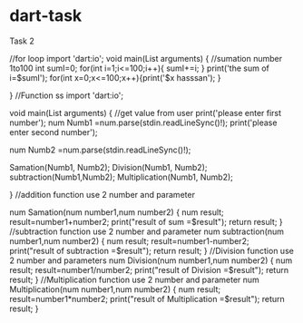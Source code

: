 # dart-task
Task 2

//for loop
import 'dart:io';
void main(List<String> arguments)
{
//sumation number 1to100
  int sumI=0;
  for(int i=1;i<=100;i++){
    sumI+=i;
  }
print('the sum of i=$sumI');
for(int x=0;x<=100;x++){print('$x hasssan');
}

}
//Function
  ss
  import 'dart:io';

void main(List<String> arguments) {
  //get value from user
  print('please enter first number');
  num Numb1 =num.parse(stdin.readLineSync()!);
  print('please enter second number');

  num Numb2 =num.parse(stdin.readLineSync()!);

  Samation(Numb1, Numb2);
  Division(Numb1, Numb2);
  subtraction(Numb1,Numb2);
  Multiplication(Numb1, Numb2);

  }
//addition function use 2 number and parameter

num Samation(num number1,num number2)  {
  num result;
  result=number1+number2;
  print("result of sum =$result");
  return result;
}
//subtraction function use 2 number and parameter
num subtraction(num number1,num number2)  {
  num result;
  result=number1-number2;
  print("result of subtraction =$result");
  return result;
}
//Division function use 2 number and parameters
num Division(num number1,num number2)  {
  num result;
  result=number1/number2;
  print("result of Division =$result");
  return result;
}
//Multiplication function use 2 number and parameter
num Multiplication(num number1,num number2)  {
  num result;
  result=number1*number2;
  print("result of Multiplication =$result");
  return result;
}
